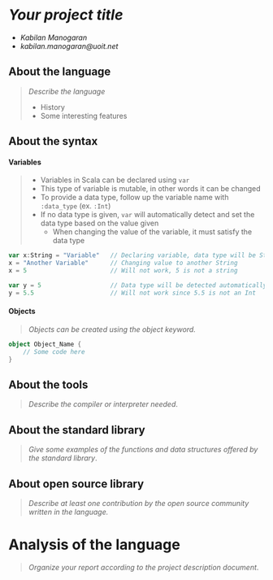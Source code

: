 # _Your project title_

- _Kabilan Manogaran_
- _kabilan.manogaran@uoit.net_

## About the language

> _Describe the language_
>
> - History
> - Some interesting features

## About the syntax

#### Variables
> * Variables in Scala can be declared using `var` 
> * This type of variable is mutable, in other words it can be changed 
> * To provide a data type, follow up the variable name with `:data_type` (ex. `:Int`)
> * If no data type is given, `var` will automatically detect and set the data type based on the value given
> 	* When changing the value of the variable, it must satisfy the data type
```scala
var x:String = "Variable"	// Declaring variable, data type will be String
x = "Another Variable"		// Changing value to another String
x = 5						// Will not work, 5 is not a string

var y = 5					// Data type will be detected automatically, here it is Int
y = 5.5						// Will not work since 5.5 is not an Int
```

#### 

#### Objects
> _Objects can be created using the object keyword._

```scala
object Object_Name {
	// Some code here
}
```


## About the tools

> _Describe the compiler or interpreter needed_.

## About the standard library

> _Give some examples of the functions and data structures
> offered by the standard library_.

## About open source library

> _Describe at least one contribution by the open source
community written in the language._

# Analysis of the language

> _Organize your report according to the project description
document_.


